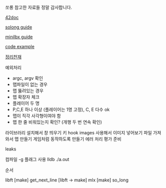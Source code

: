 쏘롱 참고한 자료들
정말 감사합니다.

[42doc](https://harm-smits.github.io/42docs/libs/minilibx/getting_started.html)

[solong guide](https://techdebt.tistory.com/29#recentComments)

[minilbx guide](https://velog.io/@jeunghoon/MiniLibX%EB%A5%BC-%EA%B3%B5%EB%B6%80%ED%95%B4%EB%B3%B4%EC%9E%90#16T)

[code example](https://bigpel66.oopy.io/library/c/etc/3)

[정리천재](https://github.com/terry-yes/mlx_example)

예외처리 
- argc, argv 확인
- 맵파일이 없는 경우
- 맵 뚫려있는 경우
- 맵 확장자 체크
- 플레이어 두 명
- P,C,E 하나 이상 (플레이어는 1명 고정), C, E 다수 ok
- 맵이 직각 사각형이여야 함
- 맵 한 줄 비워있는지 확인? (개행 두 번 연속 확인)

라이브러리 설치해서 창 띄우기
키 hook
images 사용해서 이미지 넣어보기
파일 가져와서 맵 만들기
게임처럼 동작하도록 만들기
에러 처리
평가 준비

leaks

컴파일 -g 플래그 사용
lldb ./a.out


순서

libft [make]
get_next_line [libft -> make]
mlx [make]
so_long